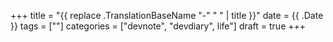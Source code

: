 +++
title = "{{ replace .TranslationBaseName "-" " " | title }}"
date = {{ .Date }}
tags = [""]
categories = ["devnote", "devdiary", life"]
draft = true
+++
